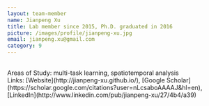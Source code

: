 ```yaml
---
layout: team-member
name: Jianpeng Xu
title: Lab member since 2015, Ph.D. graduated in 2016
picture: /images/profile/jianpeng-xu.jpg
email: jianpeng.xu@gmail.com
category: 9
---
```


<br/>
Areas of Study: multi-task learning, spatiotemporal analysis
<br/>
Links: [Website](http://jianpeng-xu.github.io/), [Google Scholar](https://scholar.google.com/citations?user=nLcsaboAAAAJ&hl=en), [LinkedIn](http://www.linkedin.com/pub/jianpeng-xu/27/4b4/a39)